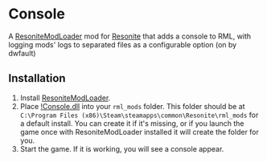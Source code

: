 # Console

A [ResoniteModLoader](https://github.com/resonite-modding-group/ResoniteModLoader) mod for [Resonite](https://resonite.com/) that adds a console to RML, with logging mods' logs to separated files as a configurable option (on by dwfault)

## Installation
1. Install [ResoniteModLoader](https://github.com/resonite-modding-group/ResoniteModLoader).
1. Place [!Console.dll](https://github.com/KannyaResonite/Console/releases/latest/download/Console.dll) into your `rml_mods` folder. This folder should be at `C:\Program Files (x86)\Steam\steamapps\common\Resonite\rml_mods` for a default install. You can create it if it's missing, or if you launch the game once with ResoniteModLoader installed it will create the folder for you.
1. Start the game. If it is working, you will see a console appear.
